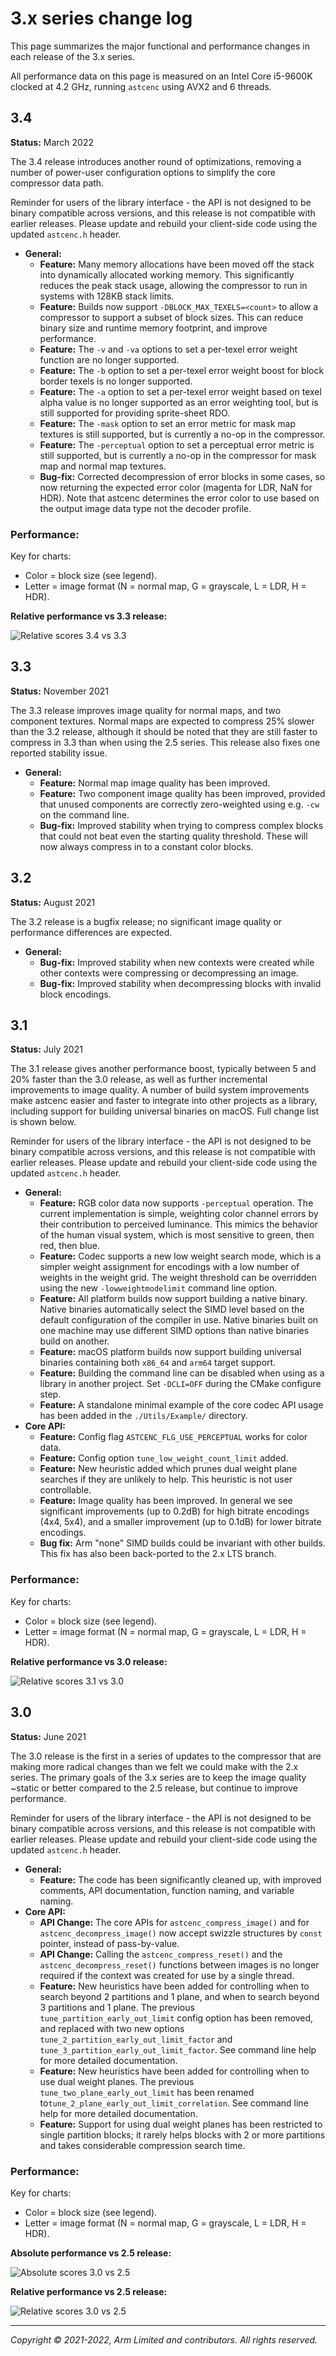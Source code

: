 # 3.x series change log

This page summarizes the major functional and performance changes in each
release of the 3.x series.

All performance data on this page is measured on an Intel Core i5-9600K
clocked at 4.2 GHz, running `astcenc` using AVX2 and 6 threads.


<!-- ---------------------------------------------------------------------- -->
## 3.4

**Status:** March 2022

The 3.4 release introduces another round of optimizations, removing a number
of power-user configuration options to simplify the core compressor data path.

Reminder for users of the library interface - the API is not designed to be
binary compatible across versions, and this release is not compatible with
earlier releases. Please update and rebuild your client-side code using the
updated `astcenc.h` header.

* **General:**
  * **Feature:** Many memory allocations have been moved off the stack into
    dynamically allocated working memory. This significantly reduces the peak
    stack usage, allowing the compressor to run in systems with 128KB stack
    limits.
  * **Feature:** Builds now support `-DBLOCK_MAX_TEXELS=<count>` to allow a
    compressor to support a subset of block sizes. This can reduce binary size
    and runtime memory footprint, and improve performance.
  * **Feature:** The `-v` and `-va` options to set a per-texel error weight
    function are no longer supported.
  * **Feature:** The `-b` option to set a per-texel error weight boost for
    block border texels is no longer supported.
  * **Feature:** The `-a` option to set a per-texel error weight based on texel
    alpha value is no longer supported as an error weighting tool, but is still
    supported for providing sprite-sheet RDO.
  * **Feature:** The `-mask` option to set an error metric for mask map
    textures is still supported, but is currently a no-op in the compressor.
  * **Feature:** The `-perceptual` option to set a perceptual error metric is
    still supported, but is currently a no-op in the compressor for mask map
    and normal map textures.
  * **Bug-fix:** Corrected decompression of error blocks in some cases, so now
    returning the expected error color (magenta for LDR, NaN for HDR). Note
    that astcenc determines the error color to use based on the output image
    data type not the decoder profile.

### Performance:

Key for charts:

* Color = block size (see legend).
* Letter = image format (N = normal map, G = grayscale, L = LDR, H = HDR).

**Relative performance vs 3.3 release:**

![Relative scores 3.4 vs 3.3](./ChangeLogImg/relative-3.3-to-3.4.png)


<!-- ---------------------------------------------------------------------- -->
## 3.3

**Status:** November 2021

The 3.3 release improves image quality for normal maps, and two component
textures. Normal maps are expected to compress 25% slower than the 3.2
release, although it should be noted that they are still faster to compress
in 3.3 than when using the 2.5 series. This release also fixes one reported
stability issue.

* **General:**
  * **Feature:** Normal map image quality has been improved.
  * **Feature:** Two component image quality has been improved, provided
    that unused components are correctly zero-weighted using e.g. `-cw` on the
    command line.
  * **Bug-fix:** Improved stability when trying to compress complex blocks that
    could not beat even the starting quality threshold. These will now always
    compress in to a constant color blocks.

<!-- ---------------------------------------------------------------------- -->
## 3.2

**Status:** August 2021

The 3.2 release is a bugfix release; no significant image quality or
performance differences are expected.

* **General:**
  * **Bug-fix:** Improved stability when new contexts were created while other
    contexts were compressing or decompressing an image.
  * **Bug-fix:** Improved stability when decompressing blocks with invalid
    block encodings.

<!-- ---------------------------------------------------------------------- -->
## 3.1

**Status:** July 2021

The 3.1 release gives another performance boost, typically between 5 and 20%
faster than the 3.0 release, as well as further incremental improvements to
image quality. A number of build system improvements make astcenc easier and
faster to integrate into other projects as a library, including support for
building universal binaries on macOS. Full change list is shown below.

Reminder for users of the library interface - the API is not designed to be
binary compatible across versions, and this release is not compatible with
earlier releases. Please update and rebuild your client-side code using the
updated `astcenc.h` header.

* **General:**
  * **Feature:** RGB color data now supports `-perceptual` operation. The
    current implementation is simple, weighting color channel errors by their
    contribution to perceived luminance. This mimics the behavior of the human
    visual system, which is most sensitive to green, then red, then blue.
  * **Feature:** Codec supports a new low weight search mode, which is a
    simpler weight assignment for encodings with a low number of weights in the
    weight grid. The weight threshold can be overridden using the new
    `-lowweightmodelimit` command line option.
  * **Feature:** All platform builds now support building a native binary.
    Native binaries automatically select the SIMD level based on the default
    configuration of the compiler in use. Native binaries built on one machine
    may use different SIMD options than native binaries build on another.
  * **Feature:** macOS platform builds now support building universal binaries
    containing both `x86_64` and `arm64` target support.
  * **Feature:** Building the command line can be disabled when using as a
    library in another project. Set `-DCLI=OFF` during the CMake configure
    step.
  * **Feature:** A standalone minimal example of the core codec API usage has
    been added in the `./Utils/Example/` directory.
* **Core API:**
  * **Feature:** Config flag `ASTCENC_FLG_USE_PERCEPTUAL` works for color data.
  * **Feature:** Config option `tune_low_weight_count_limit` added.
  * **Feature:** New heuristic added which prunes dual weight plane searches if
    they are unlikely to help. This heuristic is not user controllable.
  * **Feature:** Image quality has been improved. In general we see significant
    improvements (up to 0.2dB) for high bitrate encodings (4x4, 5x4), and a
    smaller improvement (up to 0.1dB) for lower bitrate encodings.
  * **Bug fix:** Arm "none" SIMD builds could be invariant with other builds.
    This fix has also been back-ported to the 2.x LTS branch.

### Performance:

Key for charts:

* Color = block size (see legend).
* Letter = image format (N = normal map, G = grayscale, L = LDR, H = HDR).

**Relative performance vs 3.0 release:**

![Relative scores 3.1 vs 3.0](./ChangeLogImg/relative-3.0-to-3.1.png)

<!-- ---------------------------------------------------------------------- -->
## 3.0

**Status:** June 2021

The 3.0 release is the first in a series of updates to the compressor that are
making more radical changes than we felt we could make with the 2.x series.
The primary goals of the 3.x series are to keep the image quality ~static or
better compared to the 2.5 release, but continue to improve performance.

Reminder for users of the library interface - the API is not designed to be
binary compatible across versions, and this release is not compatible with
earlier releases. Please update and rebuild your client-side code using the
updated `astcenc.h` header.

* **General:**
  * **Feature:** The code has been significantly cleaned up, with improved
    comments, API documentation, function naming, and variable naming.
* **Core API:**
  * **API Change:** The core APIs for `astcenc_compress_image()` and for
    `astcenc_decompress_image()` now accept swizzle structures by `const`
    pointer, instead of pass-by-value.
  * **API Change:** Calling the `astcenc_compress_reset()` and the
    `astcenc_decompress_reset()` functions between images is no longer required
    if the context was created for use by a single thread.
  * **Feature:** New heuristics have been added for controlling when to search
    beyond 2 partitions and 1 plane, and when to search beyond 3 partitions and
    1 plane. The previous `tune_partition_early_out_limit` config option has
    been removed, and replaced with two new options
    `tune_2_partition_early_out_limit_factor` and
    `tune_3_partition_early_out_limit_factor`. See command line help for more
    detailed documentation.
  * **Feature:** New heuristics have been added for controlling when to use
    dual weight planes. The previous `tune_two_plane_early_out_limit` has been
    renamed to`tune_2_plane_early_out_limit_correlation`. See command line help
    for more detailed documentation.
  * **Feature:** Support for using dual weight planes has been restricted to
    single partition blocks; it rarely helps blocks with 2 or more partitions
    and takes considerable compression search time.

### Performance:

Key for charts:

* Color = block size (see legend).
* Letter = image format (N = normal map, G = grayscale, L = LDR, H = HDR).

**Absolute performance vs 2.5 release:**

![Absolute scores 3.0 vs 2.5](./ChangeLogImg/absolute-2.5-to-3.0.png)

**Relative performance vs 2.5 release:**

![Relative scores 3.0 vs 2.5](./ChangeLogImg/relative-2.5-to-3.0.png)

- - -

_Copyright © 2021-2022, Arm Limited and contributors. All rights reserved._
